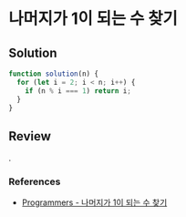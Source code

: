 # 나머지가 1이 되는 수 찾기

## Solution

```js
function solution(n) {
  for (let i = 2; i < n; i++) {
    if (n % i === 1) return i;
  }
}
```

## Review

.

### References

- [Programmers - 나머지가 1이 되는 수 찾기](https://school.programmers.co.kr/learn/courses/30/lessons/87389)
